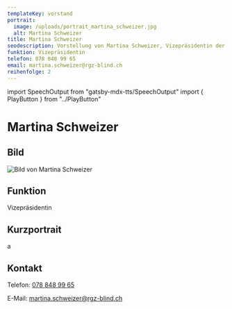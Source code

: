 ```yaml
---
templateKey: vorstand
portrait:
  image: /uploads/portrait_martina_schweizer.jpg
  alt: Martina Schweizer
title: Martina Schweizer
seodescription: Vorstellung von Martina Schweizer, Vizepräsidentin der Regionalgruppe Zürich.
funktion: Vizepräsidentin
telefon: 078 848 99 65
email: martina.schweizer@rgz-blind.ch
reihenfolge: 2
---
```

import SpeechOutput from "gatsby-mdx-tts/SpeechOutput"
import { PlayButton } from "../PlayButton"

<SpeechOutput id="vorstand-martina-schweizer" customPlayButton={PlayButton}>

# Martina Schweizer

## Bild

![Bild von Martina Schweizer](/uploads/portrait_martina_schweizer.jpg "Bild von Martina Schweizer")

## Funktion

Vizepräsidentin

## Kurzportrait

a

## Kontakt

Telefon: [078 848 99 65](<tel:078 848 99 65>)

E-Mail: [martina.schweizer@rgz-blind.ch](mailto:martina.schweizer@rgz-blind.ch)

</SpeechOutput>
